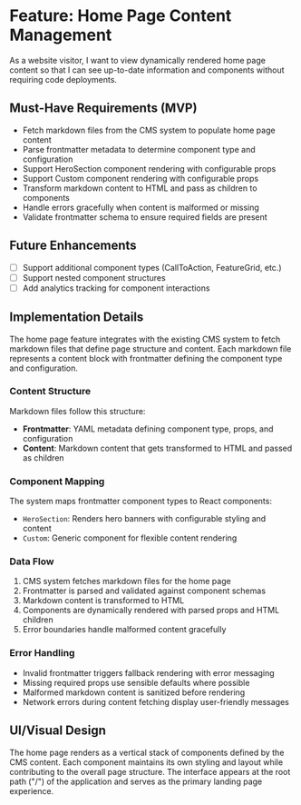 # Feature: Home Page Content Management

As a website visitor, I want to view dynamically rendered home page content so that I can see up-to-date information and components without requiring code deployments.

## Must-Have Requirements (MVP)

- Fetch markdown files from the CMS system to populate home page content
- Parse frontmatter metadata to determine component type and configuration
- Support HeroSection component rendering with configurable props
- Support Custom component rendering with configurable props
- Transform markdown content to HTML and pass as children to components
- Handle errors gracefully when content is malformed or missing
- Validate frontmatter schema to ensure required fields are present

## Future Enhancements

- [ ] Support additional component types (CallToAction, FeatureGrid, etc.)
- [ ] Support nested component structures
- [ ] Add analytics tracking for component interactions

## Implementation Details

The home page feature integrates with the existing CMS system to fetch markdown files that define page structure and content. Each markdown file represents a content block with frontmatter defining the component type and configuration.

### Content Structure

Markdown files follow this structure:
- **Frontmatter**: YAML metadata defining component type, props, and configuration
- **Content**: Markdown content that gets transformed to HTML and passed as children

### Component Mapping

The system maps frontmatter component types to React components:
- `HeroSection`: Renders hero banners with configurable styling and content
- `Custom`: Generic component for flexible content rendering

### Data Flow

1. CMS system fetches markdown files for the home page
2. Frontmatter is parsed and validated against component schemas
3. Markdown content is transformed to HTML
4. Components are dynamically rendered with parsed props and HTML children
5. Error boundaries handle malformed content gracefully

### Error Handling

- Invalid frontmatter triggers fallback rendering with error messaging
- Missing required props use sensible defaults where possible
- Malformed markdown content is sanitized before rendering
- Network errors during content fetching display user-friendly messages

## UI/Visual Design

The home page renders as a vertical stack of components defined by the CMS content. Each component maintains its own styling and layout while contributing to the overall page structure. The interface appears at the root path ("/") of the application and serves as the primary landing page experience.
